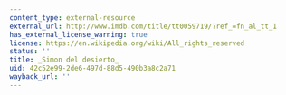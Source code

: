 ```yaml
---
content_type: external-resource
external_url: http://www.imdb.com/title/tt0059719/?ref_=fn_al_tt_1
has_external_license_warning: true
license: https://en.wikipedia.org/wiki/All_rights_reserved
status: ''
title: _Simon del desierto_
uid: 42c52e99-2de6-497d-88d5-490b3a8c2a71
wayback_url: ''
---
```

